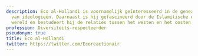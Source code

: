```yaml
---
description: Eco al-Hollandi is voornamelijk geïnteresseerd in de genealogie en historie
  van ideologieën. Daarnaast is hij gefascineerd door de Islamitische en oosterse
  wereld en bestudeert hij de relaties tussen het westen en het oosten.
profession: Diversiteits-respecteerder
pseudonym: true
title: Eco al-Hollandi
twitter: https://twitter.com/Ecoreactionair
---
```

